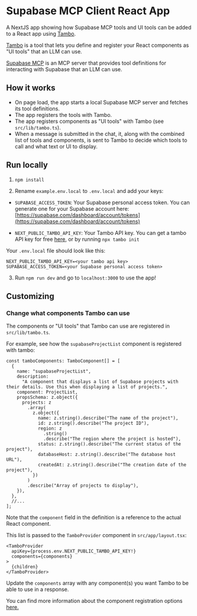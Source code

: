 # Supabase MCP Client React App

A NextJS app showing how Supabase MCP tools and UI tools can be added to a React app using [Tambo](https://tambo.co).

[Tambo](https://tambo.co) is a tool that lets you define and register your React components as "UI tools" that an LLM can use.

[Supabase MCP](https://github.com/supabase-community/supabase-mcp) is an MCP server that provides tool definitions for interacting with Supabase that an LLM can use.

## How it works

- On page load, the app starts a local Supabase MCP server and fetches its tool definitions.
- The app registers the tools with Tambo.
- The app registers components as "UI tools" with Tambo (see `src/lib/tambo.ts`).
- When a message is submitted in the chat, it, along with the combined list of tools and components, is sent to Tambo to decide which tools to call and what text or UI to display.

## Run locally

1. `npm install`

2. Rename `example.env.local` to `.env.local` and add your keys:

- `SUPABASE_ACCESS_TOKEN`: Your Supabase personal access token. You can generate one for your Supabase account here: [https://supabase.com/dashboard/account/tokens](https://supabase.com/dashboard/account/tokens)

- `NEXT_PUBLIC_TAMBO_API_KEY`: Your Tambo API key. You can get a tambo API key for free [here](https://tambo.co/dashboard), or by running `npx tambo init`

Your `.env.local` file should look like this:

```
NEXT_PUBLIC_TAMBO_API_KEY=<your tambo api key>
SUPABASE_ACCESS_TOKEN=<your Supabase personal access token>
```

3. Run `npm run dev` and go to `localhost:3000` to use the app!

## Customizing

### Change what components Tambo can use

The components or "UI tools" that Tambo can use are registered in `src/lib/tambo.ts`.

For example, see how the `supabaseProjectList` component is registered with tambo:

```tsx title="src/lib/tambo.ts"
const tamboComponents: TamboComponent[] = [
  {
    name: "supabaseProjectList",
    description:
      "A component that displays a list of Supabase projects with their details. Use this when displaying a list of projects.",
    component: ProjectList,
    propsSchema: z.object({
      projects: z
        .array(
          z.object({
            name: z.string().describe("The name of the project"),
            id: z.string().describe("The project ID"),
            region: z
              .string()
              .describe("The region where the project is hosted"),
            status: z.string().describe("The current status of the project"),
            databaseHost: z.string().describe("The database host URL"),
            createdAt: z.string().describe("The creation date of the project"),
          })
        )
        .describe("Array of projects to display"),
    }),
  },
  //...
];
```

Note that the `component` field in the definition is a reference to the actual React component.

This list is passed to the `TamboProvider` component in `src/app/layout.tsx`:

```tsx title="src/app/layout.tsx"
<TamboProvider
  apiKey={process.env.NEXT_PUBLIC_TAMBO_API_KEY!}
  components={components}
>
  {children}
</TamboProvider>
```

Update the `components` array with any component(s) you want Tambo to be able to use in a response.

You can find more information about the component registration options [here.](https://tambo.co/docs/concepts/registering-components)

#
